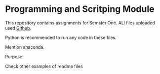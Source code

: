 # Programming and Scritping Module 

This repository contains assignments for Semster One.
ALl files uploaded used [Github](https://code.visualstudio.com/). 

Python is recommended to run any code in these files.

Mention anaconda.

Purpose

Check other examples of readme files




